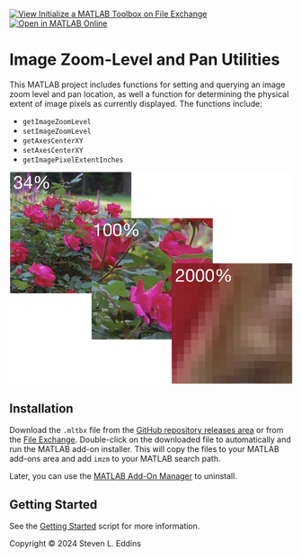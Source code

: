 [![View Initialize a MATLAB Toolbox on File Exchange](https://www.mathworks.com/matlabcentral/images/matlab-file-exchange.svg)](https://www.mathworks.com/matlabcentral/fileexchange/bogus) [![Open in MATLAB Online](https://www.mathworks.com/images/responsive/global/open-in-matlab-online.svg)](https://matlab.mathworks.com/open/github/v1?repo=eddins/imzm&file=toolbox/gettingStarted.mlx)

# Image Zoom-Level and Pan Utilities

This MATLAB project includes functions for setting and querying an image zoom level and pan location, as well a function for determining the physical extent of image pixels as currently displayed. The functions include:

- `getImageZoomLevel`
- `setImageZoomLevel`
- `getAxesCenterXY`
- `setAxesCenterXY`
- `getImagePixelExtentInches`

![](./images/roses-zoom-collage.png)

## Installation

Download the `.mltbx` file from the [GitHub repository releases area](https://github.com/eddins/imzm/releases/) or from the [File Exchange](https://bogus). Double-click on the downloaded file to automatically and run the MATLAB add-on installer. This will copy the files to your MATLAB add-ons area and add `imzm` to your MATLAB search path.

Later, you can use the [MATLAB Add-On Manager](https://www.mathworks.com/help/matlab/matlab_env/get-add-ons.html) to uninstall.

## Getting Started

See the [Getting Started](./toolbox/gettingStarted.mlx) script for more information.

Copyright &copy; 2024 Steven L. Eddins